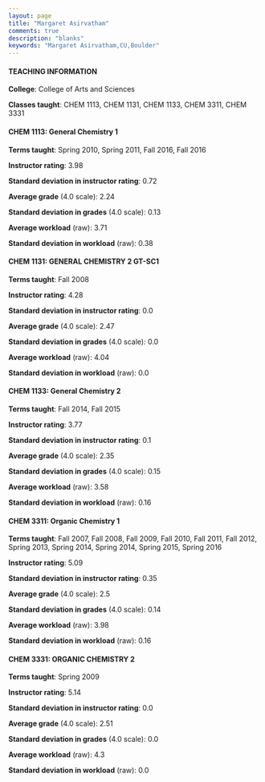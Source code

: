 ```yaml
---
layout: page
title: "Margaret Asirvatham" 
comments: true
description: "blanks"
keywords: "Margaret Asirvatham,CU,Boulder"
---
```

<head>
<script src="https://ajax.googleapis.com/ajax/libs/jquery/2.1.3/jquery.min.js"></script>
<script src="https://dl.dropboxusercontent.com/s/pc42nxpaw1ea4o9/highcharts.js?dl=0"></script>
<!-- <script src="../assets/js/highcharts.js"></script> -->
<style type="text/css">@font-face {
	font-family: "Bebas Neue";
	src: url(https://www.filehosting.org/file/details/544349/BebasNeue Regular.otf) format("opentype");
	}
	h1.Bebas { 
		font-family: "Bebas Neue", Verdana, Tahoma;
	}
</style>
</head>
	   
#### TEACHING INFORMATION

**College**: College of Arts and Sciences

**Classes taught**: CHEM 1113, CHEM 1131, CHEM 1133, CHEM 3311, CHEM 3331

#### CHEM 1113: General Chemistry 1

**Terms taught**: Spring 2010, Spring 2011, Fall 2016, Fall 2016

**Instructor rating**: 3.98

**Standard deviation in instructor rating**: 0.72

**Average grade** (4.0 scale): 2.24

**Standard deviation in grades** (4.0 scale): 0.13

**Average workload** (raw): 3.71

**Standard deviation in workload** (raw): 0.38

#### CHEM 1131: GENERAL CHEMISTRY 2 GT-SC1

**Terms taught**: Fall 2008

**Instructor rating**: 4.28

**Standard deviation in instructor rating**: 0.0

**Average grade** (4.0 scale): 2.47

**Standard deviation in grades** (4.0 scale): 0.0

**Average workload** (raw): 4.04

**Standard deviation in workload** (raw): 0.0

#### CHEM 1133: General Chemistry 2

**Terms taught**: Fall 2014, Fall 2015

**Instructor rating**: 3.77

**Standard deviation in instructor rating**: 0.1

**Average grade** (4.0 scale): 2.35

**Standard deviation in grades** (4.0 scale): 0.15

**Average workload** (raw): 3.58

**Standard deviation in workload** (raw): 0.16

#### CHEM 3311: Organic Chemistry 1

**Terms taught**: Fall 2007, Fall 2008, Fall 2009, Fall 2010, Fall 2011, Fall 2012, Spring 2013, Spring 2014, Spring 2014, Spring 2015, Spring 2016

**Instructor rating**: 5.09

**Standard deviation in instructor rating**: 0.35

**Average grade** (4.0 scale): 2.5

**Standard deviation in grades** (4.0 scale): 0.14

**Average workload** (raw): 3.98

**Standard deviation in workload** (raw): 0.16

#### CHEM 3331: ORGANIC CHEMISTRY 2

**Terms taught**: Spring 2009

**Instructor rating**: 5.14

**Standard deviation in instructor rating**: 0.0

**Average grade** (4.0 scale): 2.51

**Standard deviation in grades** (4.0 scale): 0.0

**Average workload** (raw): 4.3

**Standard deviation in workload** (raw): 0.0

